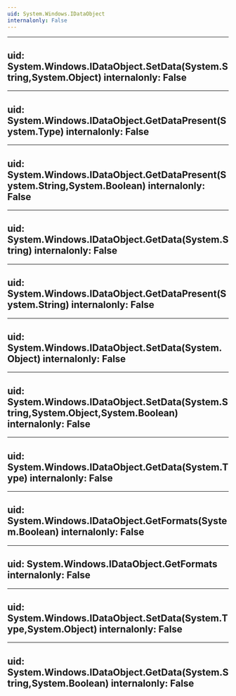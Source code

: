 ```yaml
---
uid: System.Windows.IDataObject
internalonly: False
---
```


---
uid: System.Windows.IDataObject.SetData(System.String,System.Object)
internalonly: False
---

---
uid: System.Windows.IDataObject.GetDataPresent(System.Type)
internalonly: False
---

---
uid: System.Windows.IDataObject.GetDataPresent(System.String,System.Boolean)
internalonly: False
---

---
uid: System.Windows.IDataObject.GetData(System.String)
internalonly: False
---

---
uid: System.Windows.IDataObject.GetDataPresent(System.String)
internalonly: False
---

---
uid: System.Windows.IDataObject.SetData(System.Object)
internalonly: False
---

---
uid: System.Windows.IDataObject.SetData(System.String,System.Object,System.Boolean)
internalonly: False
---

---
uid: System.Windows.IDataObject.GetData(System.Type)
internalonly: False
---

---
uid: System.Windows.IDataObject.GetFormats(System.Boolean)
internalonly: False
---

---
uid: System.Windows.IDataObject.GetFormats
internalonly: False
---

---
uid: System.Windows.IDataObject.SetData(System.Type,System.Object)
internalonly: False
---

---
uid: System.Windows.IDataObject.GetData(System.String,System.Boolean)
internalonly: False
---
